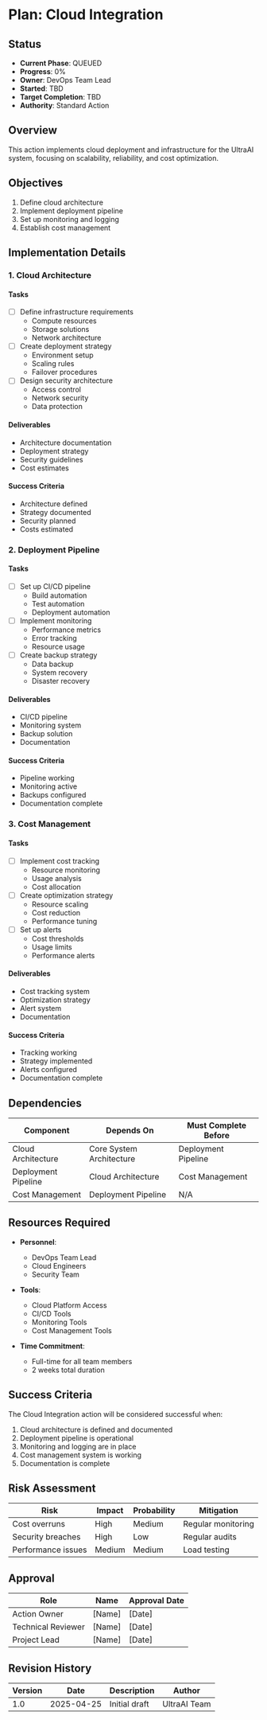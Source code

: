 # Plan: Cloud Integration

## Status

- **Current Phase**: QUEUED
- **Progress**: 0%
- **Owner**: DevOps Team Lead
- **Started**: TBD
- **Target Completion**: TBD
- **Authority**: Standard Action

## Overview

This action implements cloud deployment and infrastructure for the UltraAI system, focusing on scalability, reliability, and cost optimization.

## Objectives

1. Define cloud architecture
2. Implement deployment pipeline
3. Set up monitoring and logging
4. Establish cost management

## Implementation Details

### 1. Cloud Architecture

#### Tasks

- [ ] Define infrastructure requirements
  - Compute resources
  - Storage solutions
  - Network architecture
- [ ] Create deployment strategy
  - Environment setup
  - Scaling rules
  - Failover procedures
- [ ] Design security architecture
  - Access control
  - Network security
  - Data protection

#### Deliverables

- Architecture documentation
- Deployment strategy
- Security guidelines
- Cost estimates

#### Success Criteria

- Architecture defined
- Strategy documented
- Security planned
- Costs estimated

### 2. Deployment Pipeline

#### Tasks

- [ ] Set up CI/CD pipeline
  - Build automation
  - Test automation
  - Deployment automation
- [ ] Implement monitoring
  - Performance metrics
  - Error tracking
  - Resource usage
- [ ] Create backup strategy
  - Data backup
  - System recovery
  - Disaster recovery

#### Deliverables

- CI/CD pipeline
- Monitoring system
- Backup solution
- Documentation

#### Success Criteria

- Pipeline working
- Monitoring active
- Backups configured
- Documentation complete

### 3. Cost Management

#### Tasks

- [ ] Implement cost tracking
  - Resource monitoring
  - Usage analysis
  - Cost allocation
- [ ] Create optimization strategy
  - Resource scaling
  - Cost reduction
  - Performance tuning
- [ ] Set up alerts
  - Cost thresholds
  - Usage limits
  - Performance alerts

#### Deliverables

- Cost tracking system
- Optimization strategy
- Alert system
- Documentation

#### Success Criteria

- Tracking working
- Strategy implemented
- Alerts configured
- Documentation complete

## Dependencies

| Component | Depends On | Must Complete Before |
|-----------|------------|----------------------|
| Cloud Architecture | Core System Architecture | Deployment Pipeline |
| Deployment Pipeline | Cloud Architecture | Cost Management |
| Cost Management | Deployment Pipeline | N/A |

## Resources Required

- **Personnel**:
  - DevOps Team Lead
  - Cloud Engineers
  - Security Team

- **Tools**:
  - Cloud Platform Access
  - CI/CD Tools
  - Monitoring Tools
  - Cost Management Tools

- **Time Commitment**:
  - Full-time for all team members
  - 2 weeks total duration

## Success Criteria

The Cloud Integration action will be considered successful when:

1. Cloud architecture is defined and documented
2. Deployment pipeline is operational
3. Monitoring and logging are in place
4. Cost management system is working
5. Documentation is complete

## Risk Assessment

| Risk | Impact | Probability | Mitigation |
|------|--------|-------------|------------|
| Cost overruns | High | Medium | Regular monitoring |
| Security breaches | High | Low | Regular audits |
| Performance issues | Medium | Medium | Load testing |

## Approval

| Role | Name | Approval Date |
|------|------|---------------|
| Action Owner | [Name] | [Date] |
| Technical Reviewer | [Name] | [Date] |
| Project Lead | [Name] | [Date] |

## Revision History

| Version | Date | Description | Author |
|---------|------|-------------|--------|
| 1.0 | 2025-04-25 | Initial draft | UltraAI Team |
